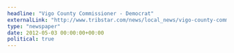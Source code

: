 ```yaml
---
headline: "Vigo County Commissioner - Democrat"
externalLink: "http://www.tribstar.com/news/local_news/vigo-county-commissioner---democrat/article_45e01374-8682-50ff-9f42-64fe3c15348d.html"
type: "newspaper"
date: 2012-05-03 00:00:00+00:00
political: true
---
```

